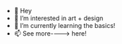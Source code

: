 - 👋 Hey
- 👀 I’m interested in art + design
- 🌱 I’m currently learning the basics!
- 📫 See more----> here!


<!---
g-emlab/g-emlab is a ✨ special ✨ repository because its `README.md` (this file) appears on your GitHub profile.
You can click the Preview link to take a look at your changes.
--->
